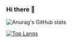 ### Hi there 👋

<!--
**jason01180118/jason01180118** is a ✨ _special_ ✨ repository because its `README.md` (this file) appears on your GitHub profile.

Here are some ideas to get you started:

- 🔭 I’m currently working on ...
- 🌱 I’m currently learning ...
- 👯 I’m looking to collaborate on ...
- 🤔 I’m looking for help with ...
- 💬 Ask me about ...
- 📫 How to reach me: ...
- 😄 Pronouns: ...
- ⚡ Fun fact: ...
-->

![Anurag's GitHub stats](https://github-readme-stats.vercel.app/api?username=jason01180118&count_private=true)

[![Top Langs](https://github-readme-stats.vercel.app/api/top-langs/?username=jason01180118&layout=compact)](https://github.com/anuraghazra/github-readme-stats)
